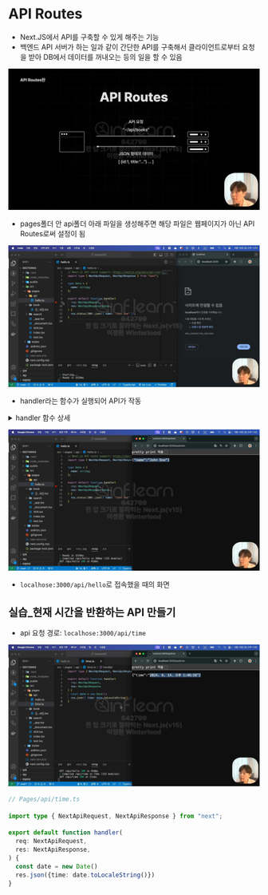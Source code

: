 # API Routes
- Next.JS에서 API를 구축할 수 있게 해주는 기능
- 백엔드 API 서버가 하는 일과 같이 간단한 API를 구축해서 클라이언트로부터 요청을 받아 DB에서 데이터를 꺼내오는 등의 일을 할 수 있음

![alt text](image-17.png)

- pages폴더 안 api폴더 아래 파일을 생성해주면 해당 파일은 웹페이지가 아닌 API Routes로써 설정이 됨

![alt text](image-18.png)
- handler라는 함수가 실행되어 API가 작동
<details>
<summary>handler 함수 상세</summary>
<div markdown = '1'>
<ul>
  <li>매개변수: request, response에 대한 정보</li>
  <li>status메서드를 통해 상태 코드 200번으로 설정</li>
  <li>response객체의 json 메서드를 통해 {name: "John Doe"}객체를 응답</li>
</ul>
</div>
</details>

![alt text](image-19.png)
- `localhose:3000/api/hello`로 접속했을 때의 화면


## 실습_현재 시간을 반환하는 API 만들기
- api 요청 경로: `localhose:3000/api/time`

![alt text](image-20.png)

```ts
// Pages/api/time.ts

import type { NextApiRequest, NextApiResponse } from "next";

export default function handler(
  req: NextApiRequest,
  res: NextApiResponse,
) {
  const date = new Date()
  res.json({time: date.toLocaleString()})
}
```